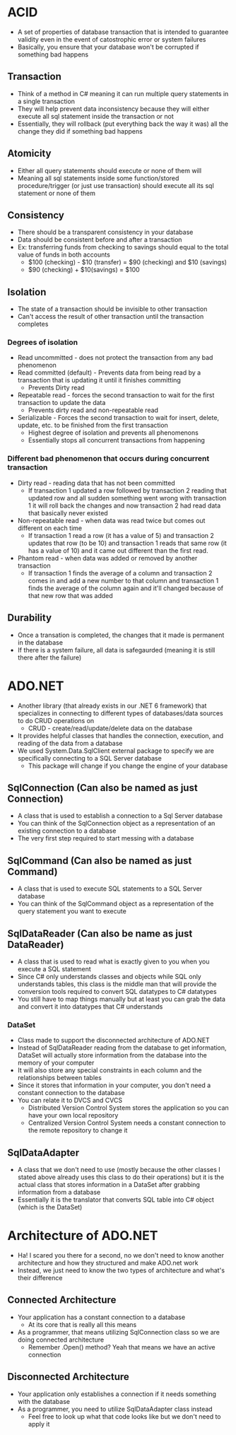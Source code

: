 # ACID
* A set of properties of database transaction that is intended to guarantee validity even in the event of catostrophic error or system failures
* Basically, you ensure that your database won't be corrupted if something bad happens

## Transaction
* Think of a method in C# meaning it can run multiple query statements in a single transaction
* They will help prevent data inconsistency because they will either execute all sql statement inside the transaction or not
* Essentially, they will rollback (put everything back the way it was) all the change they did if something bad happens

## Atomicity
* Either all query statements should execute or none of them will
* Meaning all sql statements inside some function/stored procedure/trigger (or just use transaction) should execute all its sql statement or none of them

## Consistency
* There should be a transparent consistency in your database
* Data should be consistent before and after a transaction
* Ex: transferring funds from checking to savings should equal to the total value of funds in both accounts
    * $100 (checking) - $10 (transfer) = $90 (checking) and $10 (savings)
    * $90 (checking) + $10(savings) = $100

## Isolation
* The state of a transaction should be invisible to other transaction
* Can't access the result of other transaction until the transaction completes
### Degrees of isolation
* Read uncommitted - does not protect the transaction from any bad phenomenon
* Read committed (default) - Prevents data from being read by a transaction that is updating it until it finishes committing
    * Prevents Dirty read
* Repeatable read - forces the second transaction to wait for the first transaction to update the data
    * Prevents dirty read and non-repeatable read
* Serializable - Forces the second transaction to wait for insert, delete, update, etc. to be finished from the first transaction
    * Highest degree of isolation and prevents all phenomenons
    * Essentially stops all concurrent transactions from happening
### Different bad phenomenon that occurs during concurrent transaction
* Dirty read - reading data that has not been committed
    * If transaction 1 updated a row followed by transaction 2 reading that updated row and all sudden something went wrong with transaction 1 it will roll back the changes and now transaction 2 had read data that basically never existed
* Non-repeatable read - when data was read twice but comes out different on each time
    * If transaction 1 read a row (it has a value of 5) and transaction 2 updates that row (to be 10) and transaction 1 reads that same row (it has a value of 10) and it came out different than the first read. 
* Phantom read - when data was added or removed by another transaction
    * If transaction 1 finds the average of a column and transaction 2 comes in and add a new number to that column and transaction 1 finds the average of the column again and it'll changed because of that new row that was added 

## Durability
* Once a transation is completed, the changes that it made is permanent in the database
* If there is a system failure, all data is safegaurded (meaning it is still there after the failure)


# ADO.NET
* Another library (that already exists in our .NET 6 framework) that specializes in connecting to different types of databases/data sources to do CRUD operations on
    * CRUD - create/read/update/delete data on the database
* It provides helpful classes that handles the connection, execution, and reading of the data from a database
* We used System.Data.SqlClient external package to specify we are specifically connecting to a SQL Server database
    * This package will change if you change the engine of your database

## SqlConnection (Can also be named as just Connection)
* A class that is used to establish a connection to a Sql Server database
* You can think of the SqlConnection object as a representation of an existing connection to a database
* The very first step required to start messing with a database

## SqlCommand (Can also be named as just Command)
* A class that is used to execute SQL statements to a SQL Server database
* You can think of the SqlCommand object as a representation of the query statement you want to execute

## SqlDataReader (Can also be name as just DataReader)
* A class that is used to read what is exactly given to you when you execute a SQL statement
* Since C# only understands classes and objects while SQL only understands tables, this class is the middle man that will provide the conversion tools required to convert SQL datatypes to C# datatypes
* You still have to map things manually but at least you can grab the data and convert it into datatypes that C# understands
### DataSet
* Class made to support the disconnected architecture of ADO.NET
* Instead of SqlDataReader reading from the database to get information, DataSet will actually store information from the database into the memory of your computer
* It will also store any special constraints in each column and the relationships between tables
* Since it stores that information in your computer, you don't need a constant connection to the database
* You can relate it to DVCS and CVCS
    * Distributed Version Control System stores the application so you can have your own local repository
    * Centralized Version Control System needs a constant connection to the remote repository to change it

## SqlDataAdapter
* A class that we don't need to use (mostly because the other classes I stated above already uses this class to do their operations) but it is the actual class that stores information in a DataSet after grabbing information from a database
* Essentially it is the translator that converts SQL table into C# object (which is the DataSet)

# Architecture of ADO.NET
* Ha! I scared you there for a second, no we don't need to know another architecture and how they structured and make ADO.net work
* Instead, we just need to know the two types of architecture and what's their difference
## Connected Architecture
* Your application has a constant connection to a database
    * At its core that is really all this means
* As a programmer, that means utilizing SqlConnection class so we are doing connected architecture
    * Remember .Open() method? Yeah that means we have an active connection
## Disconnected Architecture
* Your application only establishes a connection if it needs something with the database
* As a programmer, you need to utilize SqlDataAdapter class instead 
    * Feel free to look up what that code looks like but we don't need to apply it